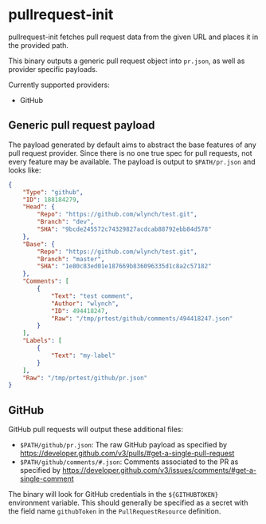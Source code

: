 # pullrequest-init

pullrequest-init fetches pull request data from the given URL and places it in
the provided path.

This binary outputs a generic pull request object into `pr.json`, as well as
provider specific payloads.

Currently supported providers:

*   GitHub

## Generic pull request payload

The payload generated by default aims to abstract the base features of any pull
request provider. Since there is no one true spec for pull requests, not every
feature may be available. The payload is output to `$PATH/pr.json` and looks
like:

```json
{
    "Type": "github",
    "ID": 188184279,
    "Head": {
        "Repo": "https://github.com/wlynch/test.git",
        "Branch": "dev",
        "SHA": "9bcde245572c74329827acdcab88792ebb84d578"
    },
    "Base": {
        "Repo": "https://github.com/wlynch/test.git",
        "Branch": "master",
        "SHA": "1e80c83ed01e187669b836096335d1c8a2c57182"
    },
    "Comments": [
        {
            "Text": "test comment",
            "Author": "wlynch",
            "ID": 494418247,
            "Raw": "/tmp/prtest/github/comments/494418247.json"
        }
    ],
    "Labels": [
        {
            "Text": "my-label"
        }
    ],
    "Raw": "/tmp/prtest/github/pr.json"
}
```

## GitHub

GitHub pull requests will output these additional files:

*   `$PATH/github/pr.json`: The raw GitHub payload as specified by
    https://developer.github.com/v3/pulls/#get-a-single-pull-request
*   `$PATH/github/comments/#.json`: Comments associated to the PR as specified
    by https://developer.github.com/v3/issues/comments/#get-a-single-comment

The binary will look for GitHub credentials in the `${GITHUBTOKEN}` environment
variable. This should generally be specified as a secret with the field name
`githubToken` in the `PullRequestResource` definition.
